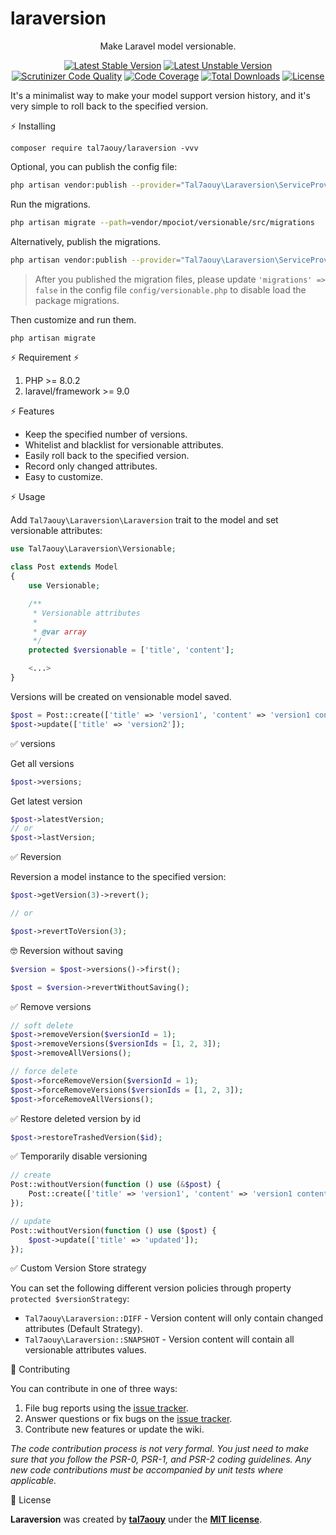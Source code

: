 # laraversion

<p align="center">  Make Laravel model versionable.</p>

<p align="center">
<a href="https://packagist.org/packages/tal7aouy/laraversion"><img src="https://poser.pugx.org/tal7aouy/laraversion/v/stable.svg" alt="Latest Stable Version"></a>
<a href="https://packagist.org/packages/tal7aouy/laraversion"><img src="https://poser.pugx.org/tal7aouy/laraversion/v/unstable.svg" alt="Latest Unstable Version"></a>
<a href="https://scrutinizer-ci.com/g/tal7aouy/laraversion/?branch=master"><img src="https://scrutinizer-ci.com/g/tal7aouy/laraversion/badges/quality-score.png?b=master" alt="Scrutinizer Code Quality"></a>
<a href="https://scrutinizer-ci.com/g/tal7aouy/laraversion/?branch=master"><img src="https://scrutinizer-ci.com/g/tal7aouy/laraversion/badges/coverage.png?b=master" alt="Code Coverage"></a>
<a href="https://packagist.org/packages/tal7aouy/laraversion"><img src="https://poser.pugx.org/tal7aouy/laraversion/downloads" alt="Total Downloads"></a>
<a href="https://packagist.org/packages/tal7aouy/laraversion"><img src="https://poser.pugx.org/tal7aouy/laraversion/license" alt="License"></a>
</p>

It's a minimalist way to make your model support version history, and it's very simple to roll back to the specified version.

⚡️ Installing

```shell
composer require tal7aouy/laraversion -vvv
```

Optional, you can publish the config file:

```bash
php artisan vendor:publish --provider="Tal7aouy\Laraversion\ServiceProvider" --tag=config
```
Run the migrations.
```sh
php artisan migrate --path=vendor/mpociot/versionable/src/migrations
```
Alternatively, publish the migrations.

```bash
php artisan vendor:publish --provider="Tal7aouy\Laraversion\ServiceProvider" --tag=migrations
```

> After you published the migration files, please update `'migrations' => false` in the config file `config/versionable.php` to disable load the package migrations.

Then customize and run them.

```bash
php artisan migrate
```

⚡️ Requirement ⚡️

1. PHP >= 8.0.2
2. laravel/framework >= 9.0

⚡️ Features

-   Keep the specified number of versions.
-   Whitelist and blacklist for versionable attributes.
-   Easily roll back to the specified version.
-   Record only changed attributes.
-   Easy to customize.


⚡️ Usage

Add `Tal7aouy\Laraversion\Laraversion` trait to the model and set versionable attributes:

```php
use Tal7aouy\Laraversion\Versionable;

class Post extends Model
{
    use Versionable;

    /**
     * Versionable attributes
     *
     * @var array
     */
    protected $versionable = ['title', 'content'];

    <...>
}
```

Versions will be created on vensionable model saved.

```php
$post = Post::create(['title' => 'version1', 'content' => 'version1 content']);
$post->update(['title' => 'version2']);
```

✅ versions

Get all versions

```php
$post->versions;
```

Get latest version

```php
$post->latestVersion;
// or
$post->lastVersion;
```

✅ Reversion

Reversion a model instance to the specified version:

```php
$post->getVersion(3)->revert();

// or

$post->revertToVersion(3);
```

🤓 Reversion without saving

```php
$version = $post->versions()->first();

$post = $version->revertWithoutSaving();
```

✅ Remove versions

```php
// soft delete
$post->removeVersion($versionId = 1);
$post->removeVersions($versionIds = [1, 2, 3]);
$post->removeAllVersions();

// force delete
$post->forceRemoveVersion($versionId = 1);
$post->forceRemoveVersions($versionIds = [1, 2, 3]);
$post->forceRemoveAllVersions();
```

✅ Restore deleted version by id

```php
$post->restoreTrashedVersion($id);
```

✅ Temporarily disable versioning

```php
// create
Post::withoutVersion(function () use (&$post) {
    Post::create(['title' => 'version1', 'content' => 'version1 content']);
});

// update
Post::withoutVersion(function () use ($post) {
    $post->update(['title' => 'updated']);
});
```

✅ Custom Version Store strategy

You can set the following different version policies through property `protected $versionStrategy`:

-   `Tal7aouy\Laraversion::DIFF` - Version content will only contain changed attributes (Default Strategy).
-   `Tal7aouy\Laraversion::SNAPSHOT` - Version content will contain all versionable attributes values.

🚀 Contributing

You can contribute in one of three ways:

1. File bug reports using the [issue tracker](https://github.com/tal7aouy/laraversion/issues).
2. Answer questions or fix bugs on the [issue tracker](https://github.com/tal7aouy/laraversion/issues).
3. Contribute new features or update the wiki.

_The code contribution process is not very formal. You just need to make sure that you follow the PSR-0, PSR-1, and PSR-2 coding guidelines. Any new code contributions must be accompanied by unit tests where applicable._

🚀 License

**Laraversion** was created by **[tal7aouy](https://github.com/tal7aouy)** under the **[MIT license](https://opensource.org/licenses/MIT)**.
